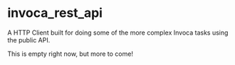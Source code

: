 # invoca_rest_api
A HTTP Client built for doing some of the more complex Invoca tasks using the public API.

This is empty right now, but more to come!
